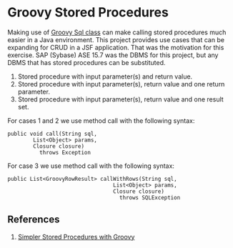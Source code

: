 # Groovy Stored Procedures

Making use of [Groovy Sql class](http://docs.groovy-lang.org/latest/html/api/groovy/sql/Sql.html) can make calling stored procedures much easier in a Java environment. This project provides use cases that can be expanding for CRUD in a JSF application. That was the motivation for this exercise. SAP (Sybase) ASE 15.7 was the DBMS for this project, but any DBMS that has stored procedures can be substituted.

1. Stored procedure with input parameter(s) and return value.
1. Stored procedure with input parameter(s), return value and one return parameter.
1. Stored procedure with input parameter(s), return value and one result set.

For cases 1 and 2 we use method call with the following syntax:

```
public void call(String sql,
        List<Object> params,
        Closure closure)
          throws Exception
```

For case 3  we use method call with the following syntax:

```
public List<GroovyRowResult> callWithRows(String sql,
                                 List<Object> params,
                                 Closure closure)
                                   throws SQLException
```

## References

1. [Simpler Stored Procedures with Groovy](https://objectpartners.com/2014/01/24/simpler-stored-procedures-with-groovy/)
